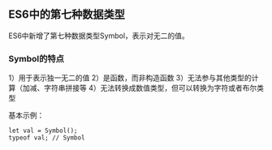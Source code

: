 ## ES6中的第七种数据类型

ES6中新增了第七种数据类型Symbol，表示对无二的值。

### Symbol的特点

1）用于表示独一无二的值
2）是函数，而非构造函数
3）无法参与其他类型的计算（加减、字符串拼接等
4）无法转换成数值类型，但可以转换为字符或者布尔类型

基本示例：

```
let val = Symbol();
typeof val; // Symbol
```



